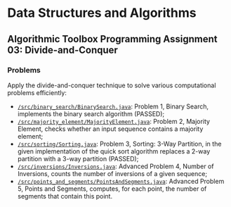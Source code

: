 # Data Structures and Algorithms
## Algorithmic Toolbox Programming Assignment 03: Divide-and-Conquer
### Problems
Apply the divide-and-conquer technique to solve various computational problems efficiently:
* [`/src/binary_search/BinarySearch.java`](src/binary_search/BinarySearch.java): Problem 1, Binary Search, implements the binary search algorithm (PASSED);
* [`/src/majority_element/MajorityElement.java`](src/majority_element/MajorityElement.java): Problem 2, Majority Element, checks whether an input sequence contains a majority element;
* [`/src/sorting/Sorting.java`](src/sorting/Sorting.java): Problem 3, Sorting: 3-Way Partition, in the given implementation of the quick sort algorithm replaces a 2-way partition with a 3-way partition (PASSED);
* [`/src/inversions/Inversions.java`](src/inversions/Inversions.java): Advanced Problem 4, Number of Inversions, counts the number of inversions of a given sequence;
* [`/src/points_and_segments/PointsAndSegments.java`](src/points_and_segments/PointsAndSegments.java): Advanced Problem 5, Points and Segments, computes, for each point, the number of segments that contain this point.
